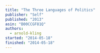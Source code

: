 ```yaml
---
title: "The Three Languages of Politics"
publisher: "Self"
published: "2013"
asin: "B00CCGF81Q"
authors:
  - arnold-kling
started: "2014-05-18"
finished: "2014-05-18"
---
```

